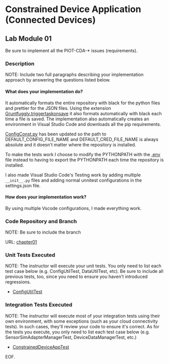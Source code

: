 # Constrained Device Application (Connected Devices)

## Lab Module 01

Be sure to implement all the PIOT-CDA-\* issues (requirements).

### Description

NOTE: Include two full paragraphs describing your implementation approach by answering the questions listed below.

#### What does your implementation do?

It automatically formats the entire repository with black for the python files and prettier for the JSON files. Using the extension [Gruntfuggly.triggertaskonsave](https://marketplace.visualstudio.com/items?itemName=Gruntfuggly.triggertaskonsave) it also formats automatically with black each time a file is saved. The implementation also automatically creates an environment in Visual Studio Code and downloads all the pip requirements.

[ConfigConst.py](../Python/src/main/python/programmingtheiot/common/ConfigConst.py) has been updated so the path to DEFAULT_CONFIG_FILE_NAME and DEFAULT_CRED_FILE_NAME is always absolute and it doesn't matter where the repository is installed.

To make the tests work I choose to modify the PYTHONPATH with the [.env](../Python/.env) file instead to having to export the PYTHONPATH each time the repository is installed.

I also made Visual Studio Code's Testing work by adding multiple `__init__.py` files and adding normal unnitest configurations in the settings.json file.

#### How does your implementation work?

By using multiple Vscode configurations, I made everything work.

### Code Repository and Branch

NOTE: Be sure to include the branch

URL: [chapter01](https://github.com/SantiagoRR2004/PIC-python-components/tree/chapter01)

### Unit Tests Executed

NOTE: The instructor will execute your unit tests. You only need to list each test case below
(e.g. ConfigUtilTest, DataUtilTest, etc). Be sure to include all previous tests, too,
since you need to ensure you haven't introduced regressions.

- [ConfigUtilTest](../Python/src/test/python/programmingtheiot/part01/unit/common/ConfigUtilTest.py)

### Integration Tests Executed

NOTE: The instructor will execute most of your integration tests using their own environment, with
some exceptions (such as your cloud connectivity tests). In such cases, they'll review
your code to ensure it's correct. As for the tests you execute, you only need to list each
test case below (e.g. SensorSimAdapterManagerTest, DeviceDataManagerTest, etc.)

- [ConstrainedDeviceAppTest](../Python/src/test/python/programmingtheiot/part01/integration/app/ConstrainedDeviceAppTest.py)

EOF.
